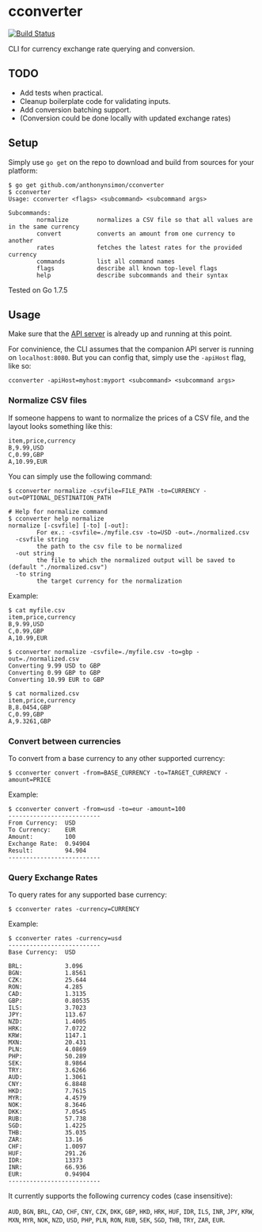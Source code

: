 # cconverter
[![Build Status](https://travis-ci.org/anthonynsimon/cconverter.svg?branch=master)](https://travis-ci.org/anthonynsimon/cconverter) 

CLI for currency exchange rate querying and conversion.

## TODO

- Add tests when practical.
- Cleanup boilerplate code for validating inputs.
- Add conversion batching support.
- (Conversion could be done locally with updated exchange rates)

## Setup

Simply use `go get` on the repo to download and build from sources for your platform:

```
$ go get github.com/anthonynsimon/cconverter
$ cconverter
Usage: cconverter <flags> <subcommand> <subcommand args>

Subcommands:
        normalize        normalizes a CSV file so that all values are in the same currency
        convert          converts an amount from one currency to another
        rates            fetches the latest rates for the provided currency
        commands         list all command names
        flags            describe all known top-level flags
        help             describe subcommands and their syntax
```

Tested on Go 1.7.5

## Usage

Make sure that the [API server](https://github.com/anthonynsimon/cconverter-api) is already up and running at this point.

For convinience, the CLI assumes that the companion API server is running on `localhost:8080`. But you can config that, simply use the `-apiHost`
flag, like so: 
```
cconverter -apiHost=myhost:myport <subcommand> <subcommand args>
```

### Normalize CSV files

If someone happens to want to normalize the prices of a CSV file, and the layout looks
something like this:

```
item,price,currency
B,9.99,USD
C,0.99,GBP
A,10.99,EUR
```

You can simply use the following command:

```
$ cconverter normalize -csvfile=FILE_PATH -to=CURRENCY -out=OPTIONAL_DESTINATION_PATH

# Help for normalize command
$ cconverter help normalize
normalize [-csvfile] [-to] [-out]:
        For ex.: -csvfile=./myfile.csv -to=USD -out=./normalized.csv
  -csvfile string
        the path to the csv file to be normalized
  -out string
        the file to which the normalized output will be saved to (default "./normalized.csv")
  -to string
        the target currency for the normalization
```

Example:

```
$ cat myfile.csv
item,price,currency
B,9.99,USD
C,0.99,GBP
A,10.99,EUR

$ cconverter normalize -csvfile=./myfile.csv -to=gbp -out=./normalized.csv
Converting 9.99 USD to GBP
Converting 0.99 GBP to GBP
Converting 10.99 EUR to GBP

$ cat normalized.csv
item,price,currency
B,8.0454,GBP
C,0.99,GBP
A,9.3261,GBP
```

### Convert between currencies

To convert from a base currency to any other supported currency:

```
$ cconverter convert -from=BASE_CURRENCY -to=TARGET_CURRENCY -amount=PRICE
```
Example:

```
$ cconverter convert -from=usd -to=eur -amount=100
--------------------------
From Currency:  USD
To Currency:    EUR
Amount:         100
Exchange Rate:  0.94904
Result:         94.904
--------------------------
```

### Query Exchange Rates

To query rates for any supported base currency:

```
$ cconverter rates -currency=CURRENCY
```
Example:

```
$ cconverter rates -currency=usd
--------------------------
Base Currency:  USD

BRL:            3.096
BGN:            1.8561
CZK:            25.644
RON:            4.285
CAD:            1.3135
GBP:            0.80535
ILS:            3.7023
JPY:            113.67
NZD:            1.4005
HRK:            7.0722
KRW:            1147.1
MXN:            20.431
PLN:            4.0869
PHP:            50.289
SEK:            8.9864
TRY:            3.6266
AUD:            1.3061
CNY:            6.8848
HKD:            7.7615
MYR:            4.4579
NOK:            8.3646
DKK:            7.0545
RUB:            57.738
SGD:            1.4225
THB:            35.035
ZAR:            13.16
CHF:            1.0097
HUF:            291.26
IDR:            13373
INR:            66.936
EUR:            0.94904
--------------------------
```

It currently supports the following currency codes (case insensitive):

`AUD`, `BGN`, `BRL`, `CAD`, `CHF`, `CNY`, `CZK`, `DKK`, `GBP`, `HKD`, `HRK`, `HUF`,
`IDR`, `ILS`, `INR`, `JPY`, `KRW`, `MXN`, `MYR`, `NOK`, `NZD`, `USD`, `PHP`, `PLN`,
`RON`, `RUB`, `SEK`, `SGD`, `THB`, `TRY`, `ZAR`, `EUR`.